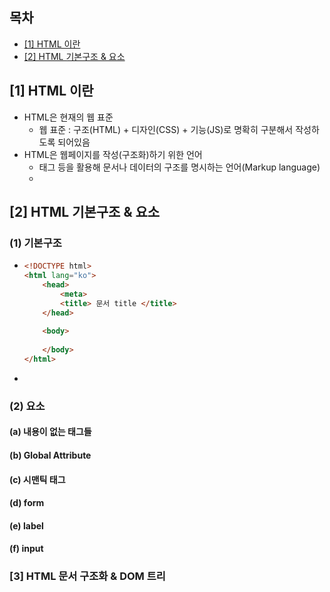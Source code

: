## 목차

+ [[1] HTML 이란](#[1]-HTML-이란)
+ [[2] HTML 기본구조 & 요소](#[2]-html-기본구조-&-요소)







## [1] HTML 이란

+ HTML은 현재의 웹 표준
  + 웹 표준 : 구조(HTML) + 디자인(CSS) + 기능(JS)로 명확히 구분해서 작성하도록 되어있음
+ HTML은 웹페이지를 작성(구조화)하기 위한 언어
  + 태그 등을 활용해 문서나 데이터의 구조를 명시하는 언어(Markup language)
  + 





## [2] HTML 기본구조 & 요소

### (1) 기본구조

+ ```html
  <!DOCTYPE html>
  <html lang="ko">
      <head>
          <meta>
          <title> 문서 title </title>
      </head>
      
      <body>
          
      </body>
  </html>
  ```

+ 



### (2) 요소

#### (a) 내용이 없는 태그들



#### (b) Global Attribute



#### (c) 시맨틱 태그



#### (d) form



#### (e) label

#### (f) input





### [3] HTML 문서 구조화 & DOM 트리


